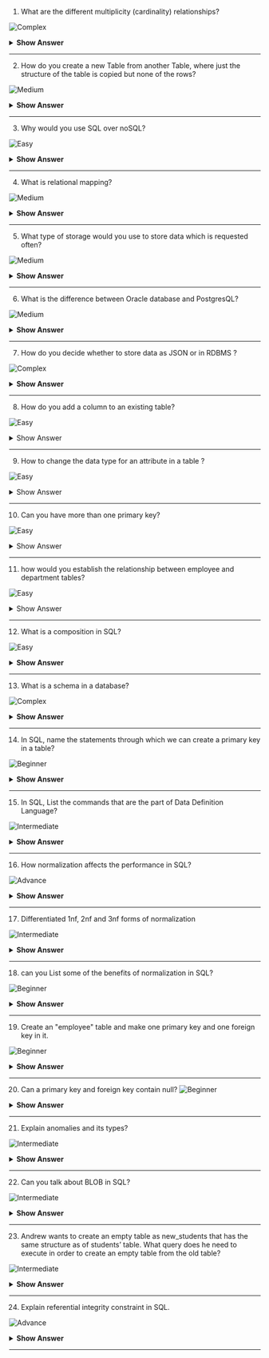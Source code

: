 1. What are the different multiplicity (cardinality) relationships? 

![Complex](https://github.com/revaturelabs/interviewquestions/blob/dev/ComplexityTags/simple%20(2).svg)


<details><summary><b> Show Answer</b></summary>
  
<blockquote>

Multiplicity is also known as cardinality defines the number of instances that can be associated between two entities. Here are the different types of multiplicity relationships:

- **One-to-One (1:1):** Each instance of one entity is associated with exactly one instance of another entity, and vice versa.

- **One-to-Many (1:N):** Each instance of one entity is associated with multiple instances of another entity, but each instance of the other entity is associated with only one instance of the first entity.

- **Many-to-One (N:1):** Multiple instances of one entity are associated with a single instance of another entity.

- **Many-to-Many (N:N):** Multiple instances of one entity can be associated with multiple instances of another entity through a junction table.

</blockquote>

</details>

---

2. How do you create a new Table from another Table, where just the structure of the table is copied but none of the rows?  

![Medium](https://github.com/revaturelabs/interviewquestions/blob/dev/ComplexityTags/simple%20(2).svg)

<details><summary> <b>Show Answer</b> </summary>
<blockquote>

We can use the following  to create a new table with the same structure as an existing table but no data. It works for both *SQL and PostgreSQL*

```sql

CREATE TABLE new_table_name AS
SELECT *
FROM existing_table_name
WHERE 1 = 2;
```

- In this statement, new_table_name is the name you want to give to the new table, and existing_table_name is the name of the existing table whose structure you want to copy.

- The SELECT statement retrieves the column structure of the existing table, but the WHERE clause always evaluates to false, so no data is actually selected. This means that the new table will have the same columns as the existing table, but it will be empty.

</blockquote>

</details>

---

3. Why would you use SQL over noSQL?  

![Easy](https://github.com/revaturelabs/interviewquestions/blob/dev/ComplexityTags/simple%20(2).svg)

<details><summary><b> Show Answer</b></summary>
<blockquote>

The choice between SQL and NoSQL databases depends on the specific needs of the application. While SQL databases provide strong guarantees of data consistency and are ideal for applications that require complex queries and data analysis, NoSQL databases are highly flexible, scalable, and performant, making them ideal for applications that require high throughput and large data volumes.

</blockquote>

</details>

---

4.  What is relational mapping?

![Medium](https://github.com/revaturelabs/interviewquestions/blob/dev/ComplexityTags/simple%20(2).svg)

<details><summary><b> Show Answer</b></summary>
<blockquote>

Relational mapping, also known as object-relational mapping (ORM), is the process of mapping data from a relational database into an object-oriented programming language. By using an ORM framework, developers can define mappings between database tables and application objects, and the framework will automatically generate the necessary SQL queries to retrieve and persist data. This allows developers to work with data in an object-oriented manner, using familiar concepts such as classes, objects, and inheritance, while still leveraging the power and flexibility of relational databases.

</blockquote>

</details>

---

5. What type of storage would you use to store data which is requested often?

![Medium](https://github.com/revaturelabs/interviewquestions/blob/dev/ComplexityTags/simple%20(2).svg)

<details><summary> <b>Show Answer</b> </summary>
<blockquote>

For data that is requested often, a high-performance storage solution should be used. This includes solid-state drives (SSDs) and in-memory databases.

- SSDs are a type of storage device that use flash memory to store data. They are faster than traditional hard disk drives (HDDs) because they have no moving parts, and they are better suited for handling random read and write operations. SSDs are often used as the primary storage device in servers and high-performance computing environments.

- In-memory databases, as the name suggests, store data in memory rather than on disk. This makes them much faster than traditional disk-based databases, which must read data from disk each time it is requested. In-memory databases are often used for applications that require fast data access, such as real-time analytics, high-speed transaction processing, and other time-sensitive applications.

</blockquote>

</details>

---

6. What is the difference between Oracle database and PostgresQL?

![Medium](https://github.com/revaturelabs/interviewquestions/blob/dev/ComplexityTags/simple%20(2).svg)

<details><summary> <b>Show Answer</b> </summary>
<blockquote>

Oracle and PostgreSQL are both popular relational database management systems, but there are several key differences between them:

- *Licensing*: Oracle is a commercial database that requires licensing fees, while PostgreSQL is an open-source database that is free to use.

- *Features*: Oracle has a wider range of features and capabilities, such as advanced security, high availability, and scalability options. PostgreSQL also has a rich set of features, but it may not be as comprehensive as Oracle in some areas.

- *Performance*: Oracle is known for its high performance and scalability, especially in large enterprise environments. PostgreSQL is also performant, but may not be as fast as Oracle in some scenarios.

- *Ease of use*: Oracle can be complex and challenging to set up and configure, requiring specialized skills and knowledge. PostgreSQL, on the other hand, is generally considered to be more user-friendly and easier to work with.

</blockquote>

</details>

---

7. How do you decide whether to store data as JSON or in RDBMS ?
 
![Complex](https://github.com/revaturelabs/interviewquestions/blob/dev/ComplexityTags/simple%20(2).svg)

<details><summary> <b>Show Answer</b> </summary>
<blockquote>

Deciding whether to store data as JSON or in a relational database management system (RDBMS) depends on several factors, such as the type of data, its complexity, and how it will be used. Here are some general guidelines:

- JSON is suitable for storing data with a flexible or dynamic structure, such as social media feeds or web analytics data, where the schema may evolve over time.

- RDBMS is more suitable for storing structured data with a fixed schema, such as financial transactions or customer data, where the data is organized into tables with well-defined columns and relationships.

- If the data requires complex queries or joins with other tables, an RDBMS may be a better choice.

- If the data will be accessed primarily through API calls or web services, using JSON may be more efficient as it can be easily serialized and deserialized.

Ultimately, the choice between JSON and RDBMS depends on the specific requirements of the application and the type of data being stored. It is also possible to use a hybrid approach, where data is stored both in JSON and RDBMS, depending on the type of data and how it will be used.

</blockquote>

</details>

---

8. How do you add a column to an existing table?

![Easy](https://github.com/revaturelabs/interviewquestions/blob/dev/ComplexityTags/simple%20(2).svg)

<details><summary> Show Answer </summary>

<blockquote>

To add a new column to an existing table in SQL, you can use the ALTER TABLE statement with the ADD keyword. Here's the basic syntax:
```sql
ALTER TABLE table_name
ADD column_name data_type;
```
where table_name is the name of the table to which you want to add the column, column_name is the name of the new column, and data_type is the data type of the column.

For example, if you want to add a new column "email" of data type VARCHAR(50) to a table named "customers", you can use the following SQL statement:
```sql
ALTER TABLE customers
ADD email VARCHAR(50);
```


</blockquote>

</details>

---

9. How to change the data type for an attribute in a table ?

![Easy](https://github.com/revaturelabs/interviewquestions/blob/dev/ComplexityTags/simple%20(2).svg)


<details><summary> Show Answer </summary>

<blockquote>

To change the data type of an attribute in a table, you can use the ALTER TABLE statement with the MODIFY keyword. Here's the basic syntax:
```sql
ALTER TABLE table_name
MODIFY column_name new_data_type;
```
where table_name is the name of the table, column_name is the name of the column whose data type you want to change, and new_data_type is the new data type for the column.

For example, if you want to change the data type of the "age" column in the "employees" table from INT to FLOAT, you can use the following SQL statement:
```sql
ALTER TABLE employees
MODIFY age FLOAT;
```
This will change the data type of the "age" column to FLOAT in the "employees" table.

Note that when you change the data type of a column, you may also need to update the values in that column to match the new data type. For example, if you change a column from INT to VARCHAR, you will need to make sure that all values in that column are converted to strings. Also, if the column you're modifying is used in any indexes or constraints, you may need to modify those as well.


</blockquote>

</details>

---

10. Can you have more than one primary key? 

![Easy](https://github.com/revaturelabs/interviewquestions/blob/dev/ComplexityTags/simple%20(2).svg)

<details><summary> Show Answer </summary>

<blockquote>

No, a table can have only one primary key. The primary key constraint ensures that each row in the table is unique, so having more than one primary key would violate this constraint. However, a primary key can be made up of multiple columns, so a combination of columns can serve as the primary key. In this case, the combination of columns must be unique for each row in the table.

</blockquote>

</details>

---

11. how would you establish the relationship between employee and department tables?

![Easy](https://github.com/revaturelabs/interviewquestions/blob/dev/ComplexityTags/simple%20(2).svg)

<details><summary> Show Answer </summary>

<blockquote>

To establish a relationship between an "employee" table and a "department" table in SQL, you can use a foreign key constraint.

Here's an example of how to create the two tables and establish the relationship:

```sql
CREATE TABLE department (
  department_id INT PRIMARY KEY,
  department_name VARCHAR(50)
);

CREATE TABLE employee (
  employee_id INT PRIMARY KEY,
  employee_name VARCHAR(50),
  department_id INT,
  FOREIGN KEY (department_id) REFERENCES department(department_id)
);
```
In this example, the "department" table is the parent table, and the "employee" table is the child table. The "department" table contains the primary key "department_id", and the "employee" table contains a foreign key "department_id" that references the primary key in the "department" table.

This relationship means that each employee belongs to a single department, and each department can have multiple employees. The foreign key constraint ensures that an employee can only be associated with an existing department.

</blockquote>

</details>

---

12. What is a composition in SQL?

![Easy](https://github.com/revaturelabs/interviewquestions/blob/dev/ComplexityTags/simple%20(2).svg)

<details><summary><b> Show Answer</b></summary>

<blockquote>
In SQL, composition refers to the ability to combine multiple SQL queries to form a more complex query. This is typically achieved using the keywords "UNION", "INTERSECT", and "EXCEPT".

- UNION: This keyword is used to combine the results of two or more SELECT statements into a single result set. The SELECT statements must return the same number of columns and compatible data types.

- INTERSECT: This keyword is used to combine the results of two or more SELECT statements and return only the rows that are common to all the SELECT statements. Again, the SELECT statements must return the same number of columns and compatible data types.

- EXCEPT: This keyword is used to combine the results of two SELECT statements and return only the rows that are unique to the first SELECT statement and not present in the second SELECT statement. Once again, the SELECT statements must return the same number of columns and compatible data types.

By using these keywords in combination with parentheses, SQL allows you to create complex queries that can perform more sophisticated data analysis.

</blockquote>

</details>

---
13. What is a schema in a database?

![Complex](https://github.com/revaturelabs/interviewquestions/blob/dev/ComplexityTags/simple%20(2).svg)


<details><summary><b> Show Answer</b></summary>
  
<blockquote>

A schema in a database is a logical structure that represents the organization of data in a database. It defines the tables, columns, and relationships between the data, as well as the data types and other constraints for each column.

</blockquote>

</details>

---
14. In SQL, name the statements through which we can create a primary key in a table?

 ![Beginner](https://github.com/revaturelabs/interviewquestions/blob/dev/ComplexityTags/simple%20(2).svg)

<details><summary> <b>Show Answer</b> </summary> 

> By using `create table` and `alter table` statements we can create a primary key in a table in SQL. 

</details>

---

15. In SQL, List the commands that are the part of Data Definition Language?

![Intermediate](https://github.com/revaturelabs/interviewquestions/blob/dev/ComplexityTags/simple%20(2).svg)

<details><summary> <b>Show Answer</b> </summary> 

> Data Definition language or DDL commands are used to describe or define the structure of the database objects. In DDL, the following are the commands:  
> - create
> - alter
> - drop
> - truncate
> - comment
> - rename 

</details>

---
16. How normalization affects the performance in SQL?

![Advance](https://github.com/revaturelabs/interviewquestions/blob/dev/ComplexityTags/simple%20(2).svg)

 
<details><summary> <b>Show Answer</b> </summary> 

> The main point to use the normalization forms in table data is to eliminate the repetition of data from it. So one thing we can do is say that it will guarantees the duplicate free data in the table. But achieving full normalization, it negatively affects the performance. 

</details>

---

17. Differentiated 1nf, 2nf and 3nf forms of normalization

![Intermediate](https://github.com/revaturelabs/interviewquestions/blob/dev/ComplexityTags/simple%20(2).svg)

<details><summary> <b>Show Answer</b> </summary> 

> - In 1nf or 1st normal form, the composite attribute is converted into a single-value attribute. Each column must only have one single data entry in each row. 
> - In 2nf or 2nd normal form, the table should not have any partial dependency means the proper subset of the primary key shouldn't determine any non-prime attribute. 
> - In 3nf or 3rd normal form, there should not be any transitive dependency, which means non-prime attribute of the table should not be dependent on another non- prime attribute. 

</details>

---

18. can you List some of the benefits of normalization in SQL?

![Beginner](https://github.com/revaturelabs/interviewquestions/blob/dev/ComplexityTags/simple%20(2).svg)


 
<details><summary> <b>Show Answer</b> </summary> 

> - It is used to reduce or remove duplicates from the data.
> - To optimize storage space.
> - To prevent unwanted deletion of data.
> - To prevent data inconsistency.

</details>

---
19. Create an "employee" table and make one primary key and one foreign key in it. 

![Beginner](https://github.com/revaturelabs/interviewquestions/blob/dev/ComplexityTags/simple%20(2).svg)

 
<details><summary> <b>Show Answer</b> </summary> 

> 
```sql
create table employee(
       emp_id int,
       emp_name varchar(20),
       dept_id int,
       primary key (emp_id),
       foreign key (dept_id) references department(dept_id)
       );
```

</details>

---

20. Can a primary key and foreign key contain null? 
![Beginner](https://github.com/revaturelabs/interviewquestions/blob/dev/ComplexityTags/simple%20(2).svg)


 
<details><summary> <b>Show Answer</b> </summary> 

> A primary key field in the table cannot contain null as a value. But that is not the case with a foreign key. A foreign key is used to stabilize a relation between two tables and it can contain a  null value.

</details>

---

21. Explain anomalies and its types?

![Intermediate](https://github.com/revaturelabs/interviewquestions/blob/dev/ComplexityTags/simple%20(2).svg)
 
<details><summary> <b>Show Answer</b> </summary> 

> Anomaly generally happens when the database is not constructed well and when the normalization concepts were not applied. There are 3 types of anomalies that cause a problem:  
> 1. insertion anomaly: This can happen when we are trying to insert the data into the table, and it is not allowed because some data is not present.
> 2. update anomaly: This will happen when we have duplicate data in the table and updating one of those data will not reflects toe other data and the end user has no idea which data is the correct one.
> 3. deletion anomaly: This will happen when the deletion of one data will cause other data to be deleted from the table as well.


</details>

---
22. Can you talk about BLOB in SQL?

![Intermediate](https://github.com/revaturelabs/interviewquestions/blob/dev/ComplexityTags/simple%20(2).svg)

<details><summary> <b>Show Answer</b> </summary> 

> BLOB is a sub-type of string datatype in SQL and stands for a binary large object. It is used for a large amount of data like documents, images, etc. They are three types:  
> - TINYBLOB
> - MEDIUMBLOB
> - LONGBLOB

</details>

---

23. Andrew wants to create an empty table as new_students that has the same structure as of students’ table. What query does he need to execute in order to create an empty table from the old table?

 ![Intermediate](https://github.com/revaturelabs/interviewquestions/blob/dev/ComplexityTags/simple%20(2).svg)

<details><summary> <b>Show Answer</b> </summary>

> 
```sql
create table new_students
like students;
```

</details>

---

24. Explain referential integrity constraint in SQL.

  ![Advance](https://github.com/revaturelabs/interviewquestions/blob/dev/ComplexityTags/simple%20(2).svg)

<details><summary> <b>Show Answer</b> </summary>

> The relationship between the two tables is established by the primary key- the foreign key. This foreign key constraint is also called a referential integrity constraint. The value of the foreign key is derived from the primary key of another table.     
> In SQL there is two referential integrity constraint presents:  
> - Insert Constraint: That says, we cannot insert values in a foreign key table if the value is not present in the primary key table. 
> - Delete Constraint: That says, we cannot delete any value from the primary key table if the value is present in the foreign key table. 

</details>

---